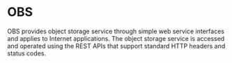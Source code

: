 # OBS<a name="EN-US_TOPIC_0125560359"></a>

OBS provides object storage service through simple web service interfaces and applies to Internet applications. The object storage service is accessed and operated using the REST APIs that support standard HTTP headers and status codes.

